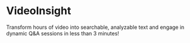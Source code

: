 # VideoInsight
Transform hours of video into searchable, analyzable text and engage in dynamic Q&amp;A sessions in less than 3 minutes!
